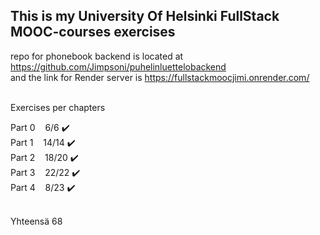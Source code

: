## This is my University Of Helsinki FullStack MOOC-courses exercises

repo for phonebook backend is located at https://github.com/Jimpsoni/puhelinluettelobackend <br>
and the link for Render server is https://fullstackmoocjimi.onrender.com/ <br><br>

Exercises per chapters

Part 0 &nbsp;&nbsp;  6/6 ✔️ <br>
Part 1 &nbsp;&nbsp;  14/14 ✔️ <br>
Part 2 &nbsp;&nbsp;  18/20 ✔️ <br>
Part 3 &nbsp;&nbsp;  22/22 ✔️ <br>
Part 4 &nbsp;&nbsp;  8/23 ✔️ <br>

<br>
Yhteensä 68

